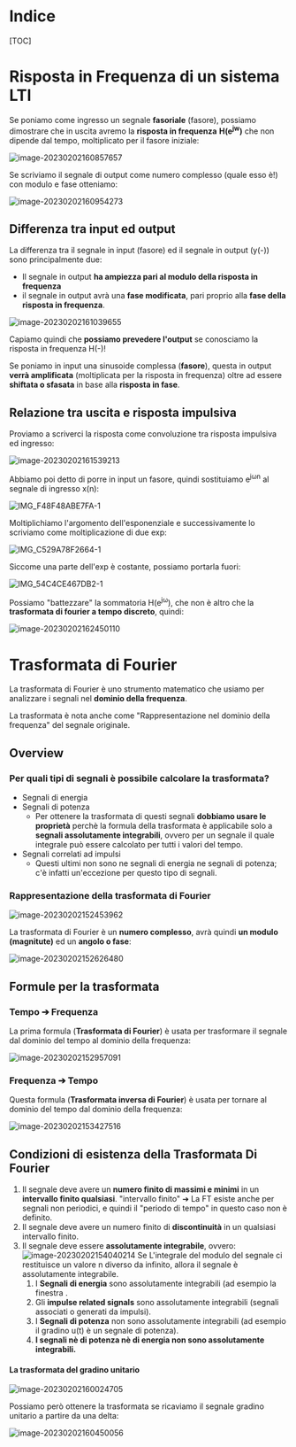 # Indice

[TOC]

# Risposta in Frequenza di un sistema LTI

Se poniamo come ingresso un segnale **fasoriale** (fasore), possiamo dimostrare che in uscita avremo la **risposta in frequenza** **H(e<sup>jw</sup>)** che non dipende dal tempo, moltiplicato per il fasore iniziale:

![image-20230202160857657](./assets/image-20230202160857657.png)

Se scriviamo il segnale di output come numero complesso (quale esso è!) con modulo e fase otteniamo:

![image-20230202160954273](./assets/image-20230202160954273.png)

## Differenza tra input ed output

La differenza tra il segnale in input (fasore) ed il segnale in output (y(-)) sono principalmente due:

- Il segnale in output **ha ampiezza pari al modulo della risposta in frequenza**
- il segnale in output avrà una **fase modificata**, pari proprio alla **fase della risposta in frequenza**.

![image-20230202161039655](./assets/image-20230202161039655.png)

Capiamo quindi che **possiamo prevedere l'output** se conosciamo la risposta in frequenza H(-)!

Se poniamo in input una sinusoide complessa (**fasore**), questa in output **verrà amplificata** (moltiplicata per la risposta in frequenza) oltre ad essere **shiftata o sfasata** in base alla **risposta in fase**.

## Relazione tra uscita e risposta impulsiva

Proviamo a scriverci la risposta come convoluzione tra risposta impulsiva ed ingresso:

![image-20230202161539213](./assets/image-20230202161539213.png)

Abbiamo poi detto di porre in input un fasore, quindi sostituiamo e<sup>jωn</sup> al segnale di ingresso x(n):

![IMG_F48F48ABE7FA-1](./assets/IMG_F48F48ABE7FA-1-5351060.jpeg)

Moltiplichiamo l'argomento dell'esponenziale e successivamente lo scriviamo come moltiplicazione di due exp:

![IMG_C529A78F2664-1](./assets/IMG_C529A78F2664-1.jpeg)

Siccome una parte dell'exp è costante, possiamo portarla fuori:

![IMG_54C4CE467DB2-1](./assets/IMG_54C4CE467DB2-1.jpeg)

Possiamo "battezzare" la sommatoria H(e<sup>jω</sup>), che non è altro che la **trasformata di fourier a tempo discreto**, quindi:

![image-20230202162450110](./assets/image-20230202162450110.png)



# Trasformata di Fourier



La trasformata di Fourier è uno strumento matematico che usiamo per analizzare i segnali nel **dominio della frequenza**.

La trasformata è nota anche come "Rappresentazione nel dominio della frequenza" del segnale originale.

## Overview

### Per quali tipi di segnali è possibile calcolare la trasformata?

- Segnali di energia
- Segnali di potenza
  - Per ottenere la trasformata di questi segnali **dobbiamo usare le proprietà** perchè la formula della trasformata è applicabile solo a **segnali assolutamente integrabili**, ovvero per un segnale il quale integrale può essere calcolato per tutti i valori del tempo.
- Segnali correlati ad impulsi
  - Questi ultimi non sono ne segnali di energia ne segnali di potenza; c'è infatti un'eccezione per questo tipo di segnali.

### Rappresentazione della trasformata di Fourier

![image-20230202152453962](./assets/image-20230202152453962.png)

La trasformata di Fourier è un **numero complesso**, avrà quindi **un modulo (magnitute)** ed un **angolo o fase**:

![image-20230202152626480](./assets/image-20230202152626480.png)

## Formule per la trasformata

### Tempo ➔ Frequenza

La prima formula (**Trasformata di Fourier**) è usata per trasformare il segnale dal dominio del tempo al dominio della frequenza:

![image-20230202152957091](./assets/image-20230202152957091.png)

### Frequenza ➔ Tempo

Questa formula (**Trasformata inversa di Fourier**) è usata per tornare al dominio del tempo dal dominio della frequenza:

![image-20230202153427516](./assets/image-20230202153427516.png)

## Condizioni di esistenza della Trasformata Di Fourier

1. Il segnale deve avere un **numero finito di massimi e minimi** in un **intervallo finito qualsiasi**.
   "intervallo finito" ➔ La FT esiste anche per segnali non periodici, e quindi il "periodo di tempo" in questo caso non è definito.
2. Il segnale deve avere un numero finito di **discontinuità**  in un qualsiasi intervallo finito.
3. Il segnale deve essere **assolutamente integrabile**, ovvero:
   ![image-20230202154040214](./assets/image-20230202154040214.png)
   Se L'integrale del modulo del segnale ci restituisce un valore n diverso da infinito, allora il segnale è assolutamente integrabile.
   1. I **Segnali di energia** sono assolutamente integrabili (ad esempio la finestra .
   2. Gli **impulse related signals** sono assolutamente integrabili (segnali associati o generati da impulsi).
   3. I **Segnali di potenza** non sono assolutamente integrabili (ad esempio il gradino u(t) è un segnale di potenza).
   4. **I segnali nè di potenza nè di energia non sono assolutamente integrabili.**

#### La trasformata del gradino unitario

![image-20230202160024705](./assets/image-20230202160024705.png)

Possiamo però ottenere la trasformata se ricaviamo il segnale gradino unitario a partire da una delta:

![image-20230202160450056](./assets/image-20230202160450056.png)

